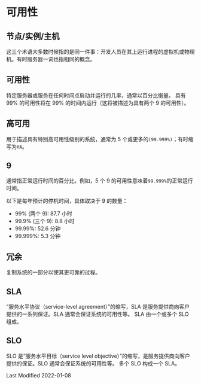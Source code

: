 # 可用性

## 节点/实例/主机

这三个术语大多数时候指的是同一件事：开发人员在其上运行进程的虚拟机或物理机。有时服务器一词也指相同的概念。

## 可用性

特定服务器或服务在任何时间点启动并运行的几率，通常以百分比衡量。
具有 99% 的可用性将在 99% 的时间内运行（这将被描述为具有两个 9 的可用性）。

## 高可用

用于描述具有特别高可用性级别的系统，通常为 5 个或更多的`(99.999%)`；有时缩写为`HA`。

## 9

通常指正常运行时间的百分比。例如，5 个 9 的可用性意味着`99.999%`的正常运行时间。

以下是每年预计的停机时间，具体取决于 9 的数量：

- 99% (两个 9): 87.7 小时
- 99.9% (三个 9): 8.8 小时
- 99.99%: 52.6 分钟
- 99.999%: 5.3 分钟

## 冗余

复制系统的一部分以使其更可靠的过程。

## SLA

“服务水平协议（service-level agreement）”的缩写，SLA 是服务提供商向客户提供的一系列保证。SLA 通常会保证系统的可用性等。
SLA 由一个或多个 SLO 组成。

## SLO

SLO 是“服务水平目标（service level objective）”的缩写，是服务提供商向客户提供的保证。SLO 通常会保证系统的可用性等。
多个 SLO 构成一个 SLA。

Last Modified 2022-01-08
